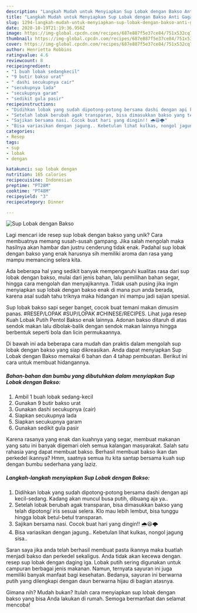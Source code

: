 ```yaml
---
description: "Langkah Mudah untuk Menyiapkan Sup Lobak dengan Bakso Anti Gagal"
title: "Langkah Mudah untuk Menyiapkan Sup Lobak dengan Bakso Anti Gagal"
slug: 1294-langkah-mudah-untuk-menyiapkan-sup-lobak-dengan-bakso-anti-gagal
date: 2020-10-19T21:19:36.956Z
image: https://img-global.cpcdn.com/recipes/687e887f5e37ce84/751x532cq70/sup-lobak-dengan-bakso-foto-resep-utama.jpg
thumbnail: https://img-global.cpcdn.com/recipes/687e887f5e37ce84/751x532cq70/sup-lobak-dengan-bakso-foto-resep-utama.jpg
cover: https://img-global.cpcdn.com/recipes/687e887f5e37ce84/751x532cq70/sup-lobak-dengan-bakso-foto-resep-utama.jpg
author: Henrietta Robbins
ratingvalue: 4.6
reviewcount: 8
recipeingredient:
- "1 buah lobak sedangkecil"
- "9 butir bakso urat"
- " dashi secukupnya cair"
- "secukupnya lada"
- "secukupnya garam"
- "sedikit gula pasir"
recipeinstructions:
- "Didihkan lobak yang sudah dipotong-potong bersama dashi dengan api kecil-sedang. Kadang akan muncul busa putih, dibuang aja ya.."
- "Setelah lobak berubah agak transparan, bisa dimasukkan bakso yang telah dipotong/ iris sesuai selera. Klo mau lebih lembut, bisa tunggu hingga lobak betul-betul transparan."
- "Sajikan bersama nasi. Cocok buat hari yang dingin!! 🌧️😆🌩️"
- "Bisa variasikan dengan jagung.. Kebetulan lihat kulkas, nongol jagung sisa.."
categories:
- Resep
tags:
- sup
- lobak
- dengan

katakunci: sup lobak dengan 
nutrition: 165 calories
recipecuisine: Indonesian
preptime: "PT28M"
cooktime: "PT48M"
recipeyield: "3"
recipecategory: Dinner

---
```



![Sup Lobak dengan Bakso](https://img-global.cpcdn.com/recipes/687e887f5e37ce84/751x532cq70/sup-lobak-dengan-bakso-foto-resep-utama.jpg)

Lagi mencari ide resep sup lobak dengan bakso yang unik? Cara membuatnya memang susah-susah gampang. Jika salah mengolah maka hasilnya akan hambar dan justru cenderung tidak enak. Padahal sup lobak dengan bakso yang enak harusnya sih memiliki aroma dan rasa yang mampu memancing selera kita.

Ada beberapa hal yang sedikit banyak mempengaruhi kualitas rasa dari sup lobak dengan bakso, mulai dari jenis bahan, lalu pemilihan bahan segar, hingga cara mengolah dan menyajikannya. Tidak usah pusing jika ingin menyiapkan sup lobak dengan bakso enak di mana pun anda berada, karena asal sudah tahu triknya maka hidangan ini mampu jadi sajian spesial.

Sup lobak bakso sapi seger banget, cocok buat temani makan dimusim panas. #RESEP/LOPAK #SUP/LOPAK #CHINESE/RECIPES. Lihat juga resep Kuah Lobak Putih Pentol Bakso enak lainnya. Adonan bakso ditaruh di atas sendok makan lalu dibolak-balik dengan sendok makan lainnya hingga berbentuk seperti bola dan licin permukaannya.


Di bawah ini ada beberapa cara mudah dan praktis dalam mengolah sup lobak dengan bakso yang siap dikreasikan. Anda dapat menyiapkan Sup Lobak dengan Bakso memakai 6 bahan dan 4 tahap pembuatan. Berikut ini cara untuk membuat hidangannya.

<!--inarticleads1-->

##### Bahan-bahan dan bumbu yang dibutuhkan dalam menyiapkan Sup Lobak dengan Bakso:

1. Ambil 1 buah lobak sedang-kecil
1. Gunakan 9 butir bakso urat
1. Gunakan  dashi secukupnya (cair)
1. Siapkan secukupnya lada
1. Siapkan secukupnya garam
1. Gunakan sedikit gula pasir


Karena rasanya yang enak dan kuahnya yang segar, membuat makanan yang satu ini banyak digemari oleh semua kalangan masyarakat. Salah satu rahasia yang dapat membuat bakso. Berhasil membuat bakso ikan dan perkedel ikannya? Hmm, saatnya semua itu kita santap bersama kuah sup dengan bumbu sederhana yang laziz. 

<!--inarticleads2-->

##### Langkah-langkah menyiapkan Sup Lobak dengan Bakso:

1. Didihkan lobak yang sudah dipotong-potong bersama dashi dengan api kecil-sedang. Kadang akan muncul busa putih, dibuang aja ya..
1. Setelah lobak berubah agak transparan, bisa dimasukkan bakso yang telah dipotong/ iris sesuai selera. Klo mau lebih lembut, bisa tunggu hingga lobak betul-betul transparan.
1. Sajikan bersama nasi. Cocok buat hari yang dingin!! 🌧️😆🌩️
1. Bisa variasikan dengan jagung.. Kebetulan lihat kulkas, nongol jagung sisa..


Saran saya jika anda telah berhasil membuat pasta ikannya maka buatlah menjadi bakso dan perkedel sekaligus. Anda tidak akan kecewa dengan. resep sup lobak dengan daging iga. Lobak putih sering digunakan untuk campuran berbagai jenis makanan. Namun, ternyata sayuran ini juga memiliki banyak manfaat bagi kesehatan. Bedanya, sayuran ini berwarna putih yang dilengkapi dengan daun berwarna hijau di bagian atasnya. 

Gimana nih? Mudah bukan? Itulah cara menyiapkan sup lobak dengan bakso yang bisa Anda lakukan di rumah. Semoga bermanfaat dan selamat mencoba!

